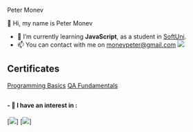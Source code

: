 Peter Monev

👋 Hi, my name is Peter Monev

- 🌱 I’m currently learning **JavaScript**, as a student in [SoftUni](https://softuni.bg/users/profile/show?username=PeteM).
- 📫 You can contact with me on monevpeter@gmail.com
[<img src="https://github.com/PeterMonev/PeterMonevInfo/blob/main/img/facebook-logo-2428.png">](https://www.facebook.com/peter.monev)


## Certificates
[Programming Basics](https://softuni.bg/Certificates/Details/125483/0368bceb)
[QA Fundamentals](https://softuni.bg/certificates/details/133013/505f6769)  

##

#### - 👀 I have an interest in :
[<img src="https://github.com/PeterMonev/PeterMonevInfo/commit/e0307cfb2b6ef86aa94d3cbd5ce624a10d70e297">]
[<img src="https://github.com/PeterMonev/PeterMonevInfo/blob/main/img/javascript.png">]
